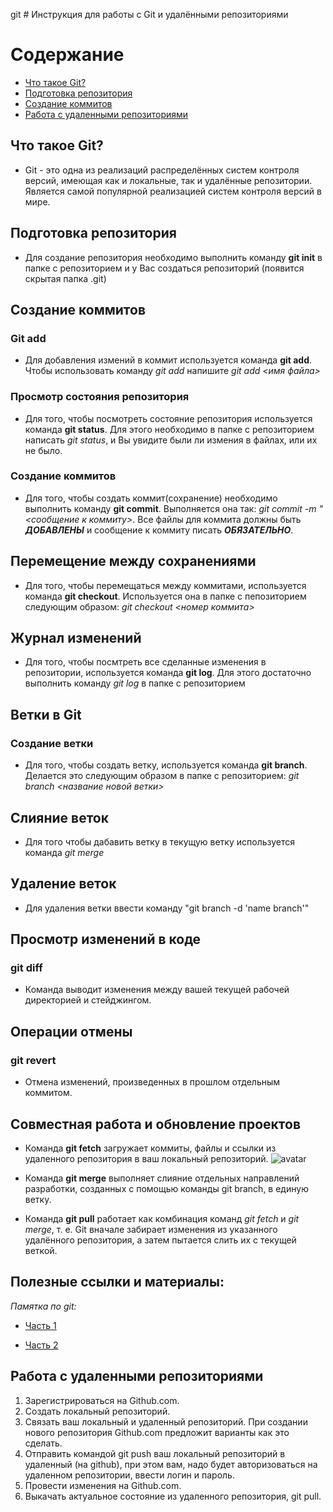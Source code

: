 git # Инструкция для работы с Git и удалёнными репозиториями

# Содержание
- [Что такое Git?](#id-section1)
- [Подготовка репозитория](#id-section2)
- [Создание коммитов](#id-section3)
- [Работа с удаленными репозиториями](#id-section4)

<div id='id-section1'/>

## Что такое Git?
- Git - это одна из реализаций распределённых систем контроля версий, имеющая как и локальные, так и удалённые репозитории. Является самой популярной реализацией систем контроля версий в мире.

<div id='id-section2'/>

## Подготовка репозитория
- Для создание репозитория необходимо выполнить команду **git init**  в папке с репозиторием и у Вас создаться репозиторий (появится скрытая папка .git)

<div id='id-section3'/>

## Создание коммитов

### Git add
- Для добавления измений в коммит используется команда **git add**. Чтобы использовать команду *git add* напишите *git add <имя файла>*

### Просмотр состояния репозитория
- Для того, чтобы посмотреть состояние репозитория используется команда **git status**. Для этого необходимо в папке с репозиторием написать *git status*, и Вы увидите были ли измения в файлах, или их не было.

### Создание коммитов
- Для того, чтобы создать коммит(сохранение) необходимо выполнить команду **git commit**. Выполняется она так: *git commit -m "<сообщение к коммиту>*. Все файлы для коммита должны быть ***ДОБАВЛЕНЫ*** и сообщение к коммиту писать ***ОБЯЗАТЕЛЬНО***.

## Перемещение между сохранениями
- Для того, чтобы перемещаться между коммитами, используется команда **git checkout**. Используется она в папке с пепозиторием следующим образом: *git checkout <номер коммита>* 

## Журнал изменений
- Для того, чтобы посмтреть все сделанные изменения в репозитории, используется команда **git log**. Для этого достаточно выполнить команду *git log* в папке с репозиторием

## Ветки в Git

### Создание ветки

- Для того, чтобы создать ветку, используется команда **git branch**. Делается это следующим образом в папке с репозиторием: *git branch <название новой ветки>*

## Слияние веток

- Для того чтобы дабавить ветку в текущую ветку используется команда *git merge <name branch>*

## Удаление веток
- Для удаления ветки ввести команду "git branch -d 'name branch'"

## Просмотр изменений в коде
### git diff

- Команда выводит изменения между вашей текущей рабочей директорией и стейджингом.

## Операции отмены
### git revert

- Отмена изменений, произведенных в прошлом отдельным коммитом.

## Совместная работа и обновление проектов

- Команда **git fetch** загружает коммиты, файлы и ссылки из удаленного репозитория в ваш локальный репозиторий.
![avatar](git-fetch.jpg)

- Команда **git merge** выполняет слияние отдельных направлений разработки, созданных с помощью команды git branch, в единую ветку.

- Команда **git pull** работает как комбинация команд *git fetch* и *git merge*, т. е. Git вначале
забирает изменения из указанного удалённого репозитория, а затем пытается слить их с
текущей веткой.

## Полезные ссылки и материалы:

*Памятка по git:*
- [Часть 1](https://habr.com/ru/post/541258/)

- [Часть 2](https://habr.com/ru/post/542616/)

<div id='id-section4'/>

## Работа с удаленными репозиториями

1. Зарегистрироваться на Github.com.
2. Создать локальный репозиторий.
3. Связать ваш локальный и удаленный репозиторий. При создании нового репозитория Github.com предложит варианты как это сделать.
4. Отправить командой git push ваш локальный репозиторий в удаленный (на github), при этом вам, надо будет авторизоваться на удаленном репозитории, ввести логин и пароль.
5. Провести изменения на Github.com.
6. Выкачать актуальное состояние из удаленного репозитория, git pull.